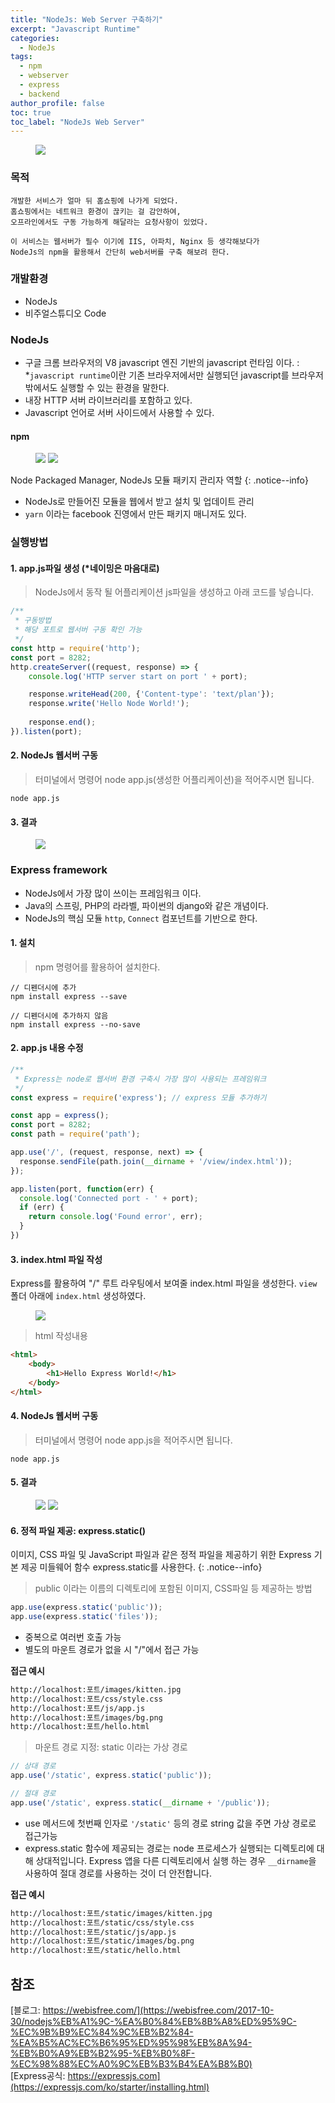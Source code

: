 ```yaml
---
title: "NodeJs: Web Server 구축하기"
excerpt: "Javascript Runtime"
categories:
  - NodeJs
tags:
  - npm
  - webserver
  - express
  - backend
author_profile: false
toc: true
toc_label: "NodeJs Web Server"
---
```


<figure>
    <a href="{{ site.baseurl }}/assets/images/nodejs/nodejs-1.png"><img src="{{ site.baseurl }}/assets/images/nodejs/nodejs-1.png"></a>
</figure>

### 목적
```
개발한 서비스가 얼마 뒤 홈쇼핑에 나가게 되었다. 
홈쇼핑에서는 네트워크 환경이 끊키는 걸 감안하여, 
오프라인에서도 구동 가능하게 해달라는 요청사항이 있었다.

이 서비스는 웹서버가 필수 이기에 IIS, 아파치, Nginx 등 생각해보다가
NodeJs의 npm을 활용해서 간단히 web서버를 구축 해보려 한다.
```

### 개발환경
- NodeJs
- 비주얼스튜디오 Code

### NodeJs
- 구글 크롬 브라우저의 V8 javascript 엔진 기반의 javascript 런타임 이다.
: *`javascript runtime`이란 기존 브라우저에서만 실행되던 javascript를 브라우저 밖에서도 실행할 수 있는 환경을 말한다.
- 내장 HTTP 서버 라이브러리를 포함하고 있다.
- Javascript 언어로 서버 사이드에서 사용할 수 있다.

#### npm

<figure class="half">
    <a href="{{ site.baseurl }}/assets/images/nodejs/nodejs-2.jpg"><img src="{{ site.baseurl }}/assets/images/nodejs/nodejs-2.jpg"></a>
    <a href="{{ site.baseurl }}/assets/images/nodejs/nodejs-3.jpg"><img src="{{ site.baseurl }}/assets/images/nodejs/nodejs-3.jpg"></a>
</figure>

Node Packaged Manager, NodeJs 모듈 패키지 관리자 역할
{: .notice--info}

- NodeJs로 만들어진 모듈을 웹에서 받고 설치 및 업데이트 관리
- `yarn` 이라는 facebook 진영에서 만든 패키지 매니저도 있다.


### 실행방법

#### 1. app.js파일 생성 (*네이밍은 마음대로)
>NodeJs에서 동작 될 어플리케이션 js파일을 생성하고 아래 코드를 넣습니다.

```javascript
/**
 * 구동방법 
 * 해당 포트로 웹서버 구동 확인 가능
 */
const http = require('http');
const port = 8282;
http.createServer((request, response) => {
    console.log('HTTP server start on port ' + port);

    response.writeHead(200, {'Content-type': 'text/plan'});
    response.write('Hello Node World!');
    
    response.end();
}).listen(port);
```

#### 2. NodeJs 웹서버 구동
>터미널에서 명령어 node app.js(생성한 어플리케이션)을 적어주시면 됩니다. 

```terminal
node app.js
```

#### 3. 결과
<figure>
    <a href="{{ site.baseurl }}/assets/images/nodejs/nodejs-4.png"><img src="{{ site.baseurl }}/assets/images/nodejs/nodejs-4.png"></a>
</figure>


### Express framework

- NodeJs에서 가장 많이 쓰이는 프레임워크 이다. 
- Java의 스프링, PHP의 라라벨, 파이썬의 django와 같은 개념이다.
- NodeJs의 핵심 모듈 `http`, `Connect` 컴포넌트를 기반으로 한다.

#### 1. 설치

>npm 명령어를 활용하어 설치한다.

```
// 디펜더시에 추가
npm install express --save

// 디펜더시에 추가하지 않음
npm install express --no-save 
```

#### 2. app.js 내용 수정

```javascript
/**
 * Express는 node로 웹서버 환경 구축시 가장 많이 사용되는 프레임워크
 */
const express = require('express'); // express 모듈 추가하기

const app = express();
const port = 8282;
const path = require('path');

app.use('/', (request, response, next) => {
  response.sendFile(path.join(__dirname + '/view/index.html'));
});

app.listen(port, function(err) {
  console.log('Connected port - ' + port);
  if (err) {
    return console.log('Found error', err);
  }
})
```

#### 3. index.html 파일 작성

Express를 활용하여 "/" 루트 라우팅에서 보여줄 index.html 파일을 생성한다.
`view` 폴더 아래에 `index.html` 생성하였다.

<figure>
    <a href="{{ site.baseurl }}/assets/images/nodejs/nodejs-5.png"><img src="{{ site.baseurl }}/assets/images/nodejs/nodejs-5.png"></a>
</figure>

>html 작성내용

```html
<html>
    <body>
        <h1>Hello Express World!</h1>
    </body>    
</html>
```

#### 4. NodeJs 웹서버 구동

>터미널에서 명령어 node app.js을 적어주시면 됩니다. 

```terminal
node app.js
```

#### 5. 결과

<figure class="half">
    <a href="{{ site.baseurl }}/assets/images/nodejs/nodejs-6.png"><img src="{{ site.baseurl }}/assets/images/nodejs/nodejs-6.png"></a>
    <a href="{{ site.baseurl }}/assets/images/nodejs/nodejs-7.png"><img src="{{ site.baseurl }}/assets/images/nodejs/nodejs-7.png"></a>
</figure>


#### 6. 정적 파일 제공: express.static()

이미지, CSS 파일 및 JavaScript 파일과 같은 정적 파일을 제공하기 위한 Express 
기본 제공 미들웨어 함수 express.static를 사용한다.
{: .notice--info}

>public 이라는 이름의 디렉토리에 포함된 이미지, CSS파일 등 제공하는 방법

```javascript
app.use(express.static('public'));
app.use(express.static('files'));
```

- 중복으로 여러번 호출 가능
- 별도의 마운트 경로가 없을 시 "/"에서 접근 가능

**접근 예시**

```html
http://localhost:포트/images/kitten.jpg
http://localhost:포트/css/style.css
http://localhost:포트/js/app.js
http://localhost:포트/images/bg.png
http://localhost:포트/hello.html
```

>마운트 경로 지정: static 이라는 가상 경로 

```javascript
// 상대 경로
app.use('/static', express.static('public'));

// 절대 경로
app.use('/static', express.static(__dirname + '/public'));
```

- use 메서드에 첫번째 인자로 `'/static'` 등의 경로 string 값을 주면 
가상 경로로 접근가능
- express.static 함수에 제공되는 경로는 node 프로세스가 실행되는 디렉토리에
대해 상대적입니다. Express 앱을 다른 디렉토리에서 실행 하는 경우 `__dirname`을 사용하여
절대 경로를 사용하는 것이 더 안전합니다.

**접근 예시**

```html
http://localhost:포트/static/images/kitten.jpg
http://localhost:포트/static/css/style.css
http://localhost:포트/static/js/app.js
http://localhost:포트/static/images/bg.png
http://localhost:포트/static/hello.html
```



## 참조
[블로그: https://webisfree.com/](https://webisfree.com/2017-10-30/nodejs%EB%A1%9C-%EA%B0%84%EB%8B%A8%ED%95%9C-%EC%9B%B9%EC%84%9C%EB%B2%84-%EA%B5%AC%EC%B6%95%ED%95%98%EB%8A%94-%EB%B0%A9%EB%B2%95-%EB%B0%8F-%EC%98%88%EC%A0%9C%EB%B3%B4%EA%B8%B0)<br>
[Express공식: https://expressjs.com](https://expressjs.com/ko/starter/installing.html)



